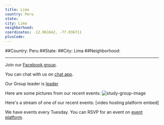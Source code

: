 ```yaml
---
title: Lima
country: Peru
state: 
city: Lima
neighborhood: 
coordinates: -12.061642, -77.036711
plusCode:
---
```


##Country: Peru
##State: 
##City: Lima
##Neighborhood: 
*****
Join our [Facebook group](https://www.facebook.com/groups/Free.Code.Camp.Lima).

You can chat with us on [chat app]().

Our Group leader is [leader]()

Here are some pictures from our recent events:
![study-group-image](https://scontent-dft4-2.xx.fbcdn.net/v/t1.0-9/17522897_10211466184866288_8423373541376329313_n.jpg?oh=d9913030e82de521947428b34a4edccf&oe=59533294)

Here's a stream of one of our recent events:
[video hosting platform embed]

We have events every Tuesday. You can RSVP for an event on [event platform]().
